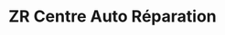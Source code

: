---
title: "ZR Centre Auto Réparation"
url: /saint-chamond/zr-centre-auto-reparation/
shop: réparation de voitures
---